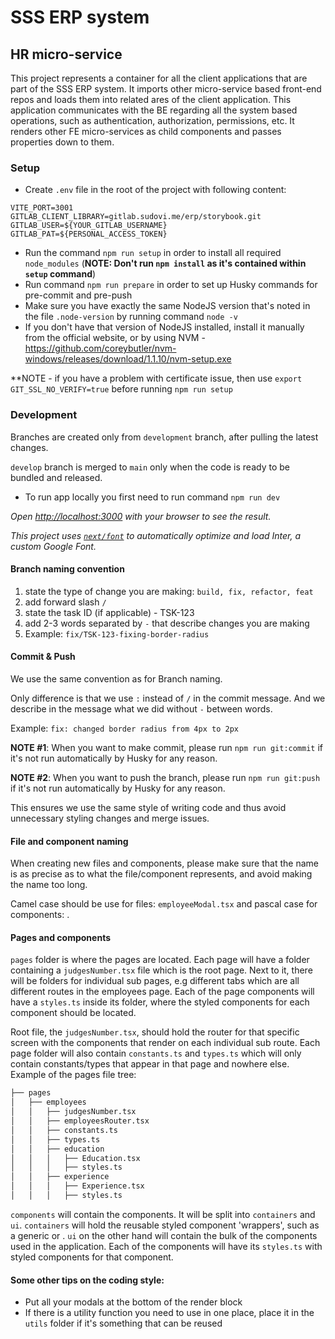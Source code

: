 # SSS ERP system

## HR micro-service

This project represents a container for all the client applications that are part of the SSS ERP system.
It imports other micro-service based front-end repos and loads them into related ares of the client application.
This application communicates with the BE regarding all the system based operations, such as authentication, authorization, permissions, etc.
It renders other FE micro-services as child components and passes properties down to them.

### Setup

- Create `.env` file in the root of the project with following content:

```
VITE_PORT=3001
GITLAB_CLIENT_LIBRARY=gitlab.sudovi.me/erp/storybook.git
GITLAB_USER=${YOUR_GITLAB_USERNAME}
GITLAB_PAT=${PERSONAL_ACCESS_TOKEN}
```

- Run the command `npm run setup` in order to install all required `node_modules` (**NOTE: Don't run `npm install` as it's contained within `setup` command**)
- Run command `npm run prepare` in order to set up Husky commands for pre-commit and pre-push
- Make sure you have exactly the same NodeJS version that's noted in the file `.node-version` by running command `node -v`
- If you don't have that version of NodeJS installed, install it manually from the official website, or by using NVM - https://github.com/coreybutler/nvm-windows/releases/download/1.1.10/nvm-setup.exe

**NOTE - if you have a problem with certificate issue, then use `export GIT_SSL_NO_VERIFY=true` before running `npm run setup`

### Development

Branches are created only from `development` branch, after pulling the latest changes.

`develop` branch is merged to `main` only when the code is ready to be bundled and released.

- To run app locally you first need to run command `npm run dev`

_Open [http://localhost:3000](http://localhost:3000) with your browser to see the result._

_This project uses [`next/font`](https://nextjs.org/docs/basic-features/font-optimization) to automatically optimize and load Inter, a custom Google Font._

#### Branch naming convention

1. state the type of change you are making: `build, fix, refactor, feat`
2. add forward slash `/`
3. state the task ID (if applicable) - TSK-123
4. add 2-3 words separated by `-` that describe changes you are making
5. Example: `fix/TSK-123-fixing-border-radius`

#### Commit & Push

We use the same convention as for Branch naming.

Only difference is that we use `:` instead of `/` in the commit message. And we describe in the message what we did without `-` between words.

Example: `fix: changed border radius from 4px to 2px`

**NOTE #1**: When you want to make commit, please run `npm run git:commit` if it's not run automatically by Husky for any reason.

**NOTE #2**: When you want to push the branch, please run `npm run git:push` if it's not run automatically by Husky for any reason.

This ensures we use the same style of writing code and thus avoid unnecessary styling changes and merge issues.

#### File and component naming

When creating new files and components, please make sure that the name is as precise as to what the file/component represents, and avoid making the name too long.

Camel case should be use for files: `employeeModal.tsx` and pascal case for components: <EmployeeModal />.

#### Pages and components

`pages` folder is where the pages are located. Each page will have a folder containing a `judgesNumber.tsx` file which is the root page. Next to it, there will be folders for individual sub pages, e.g different tabs which are all different routes in the employees page. Each of the page components will have a `styles.ts` inside its folder, where the styled components for each component should be located.

Root file, the `judgesNumber.tsx`, should hold the router for that specific screen with the components that render on each individual sub route. Each page folder will also contain `constants.ts` and `types.ts` which will only contain constants/types that appear in that page and nowhere else. Example of the pages file tree:

```bash
├── pages
│   ├── employees
│   │   ├── judgesNumber.tsx
│   │   ├── employeesRouter.tsx
│   │   ├── constants.ts
│   │   ├── types.ts
│   │   ├── education
│   │   │   ├── Education.tsx
│   │   │   ├── styles.ts
│   │   ├── experience
│   │   │   ├── Experience.tsx
│   │   │   ├── styles.ts
```

`components` will contain the components. It will be split into `containers` and `ui`. `containers` will hold the reusable styled component 'wrappers', such as a generic <Container /> or <Box />. `ui` on the other hand will contain the bulk of the components used in the application. Each of the components will have its `styles.ts` with styled components for that component.

#### Some other tips on the coding style:

- Put all your modals at the bottom of the render block
- If there is a utility function you need to use in one place, place it in the `utils` folder if it's something that can be reused
